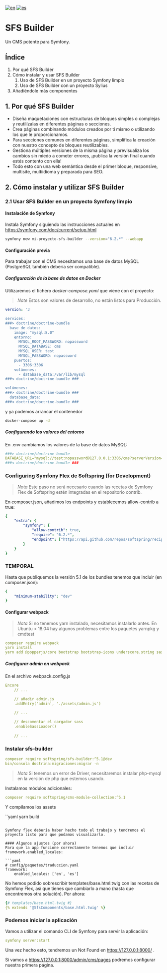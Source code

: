 [![en](https://img.shields.io/badge/lang-en-red.svg)](https://github.com/softspring/sfs-builder/blob/5.1/README.md)
[![es](https://img.shields.io/badge/lang-es-yellow.svg)](https://github.com/softspring/sfs-builder/blob/5.1/README-ES.md)

# SFS Builder
Un CMS potente para Symfony.

## Índice

1. Por qué SFS Builder
2. Cómo instalar y usar SFS Builder
   1. Uso de SFS Builder en un proyecto Symfony limpio
   2. Uso de SFS Builder con un proyecto Sylius
3. Añadiéndole más componentes

## 1. Por qué SFS Builder

- Diseña maquetaciones con estructuras de bloques simples o complejas y reutilízalas en diferentes páginas o secciones. 
- Crea páginas combinando módulos creados por ti mismo o utilizando los que le proporcionamos. 
- Para secciones comunes en diferentes páginas, simplifica la creación con nuestro concepto de bloques reutilizables.
- Gestiona múltiples versiones de la misma página y previsualiza los cambios sin miedo a cometer errores, ¡publica la versión final cuando estés contento con ella!
- Todo esto con una web semántica desde el primer bloque, responsive, multisite, multiidioma y preparada para SEO.

## 2. Cómo instalar y utilizar SFS Builder

### 2.1 Usar SFS Builder en un proyecto Symfony limpio

#### Instalación de Symfony

Instala Symfony siguiendo las instrucciones actuales en https://symfony.com/doc/current/setup.html

```bash
symfony new mi-proyecto-sfs-builder --version="6.2.*" --webapp
```

#### Configuración previa

Para trabajar con el CMS necesitamos una base de datos MySQL (PostgreSQL también debería ser compatible).

##### Configuración de la base de datos en Docker

Utilizaremos el fichero *docker-compose.yaml* que viene con el proyecto:

> *Note* Estos son valores de desarrollo, no están listos para Producción.

```yaml
version: '3

services:
###> doctrine/doctrine-bundle
  base de datos:
    image: "mysql:8.0"
    entorno:
      MYSQL_ROOT_PASSWORD: nopassword
      MYSQL_DATABASE: cms
      MYSQL_USER: test
      MYSQL_PASSWORD: nopassword
    puertos:
      - 3306:3306
    volúmenes:
      - database_data:/var/lib/mysql
###< doctrine/doctrine-bundle ###

volúmenes:
###> doctrine/doctrine-bundle ###
  database_data:
###< doctrine/doctrine-bundle ###
```

y ya podemos arrancar el contenedor

```bash
docker-compose up -d
```

##### Configurando los valores del entorno

En .env cambiamos los valores de la base de datos MySQL:

```yaml
###> doctrine/doctrine-bundle
DATABASE_URL="mysql://test:nopassword@127.0.0.1:3306/cms?serverVersion=8.0&charset=utf8mb4"
###< doctrine/doctrine-bundle ###
```

### Configuring Symfony Flex de Softspring (for Development)
> *Nota* Este paso no será necesario cuando las recetas de Symfony Flex de Softspring estén integradas en el repositorio contrib.

En composer.json, añadimos los endpoints y establecemos allow-contrib a true:

```yaml
{
    "extra": {
        "symfony": {
            "allow-contrib": true,
            "require": "6.2.*",
            "endpoint": ["https://api.github.com/repos/softspring/recipes/contents/index.json", "flex://defaults"]
        }
    }
}
```

### TEMPORAL
Hasta que publiquemos la versión 5.1 de los bundles tenemos que incluir (en composer.json):

```yaml
{
    "minimum-stability": "dev"
}
```

#### Configurar webpack
> *Nota* Si no tenemos yarn instalado, necesitamos instalarlo antes. En Ubuntu < 18.04 hay algunos problemas entre los paquetes 
> yarnpkg y cmdtest

```yaml
composer require webpack
yarn install
yarn add @popperjs/core bootstrap bootstrap-icons underscore.string sass-loader@^13.0.0 sass --dev
```

##### Configurar admin en webpack

En el archivo webpack.config.js

```yaml
Encore
    // ...

    // añadir admin.js
    .addEntry('admin', './assets/admin.js')

    // ...
    
    // descomentar el cargador sass
    .enableSassLoader()
    
    // ...
```

### Instalar sfs-builder

```yaml
composer require softspring/sfs-builder:^5.1@dev
bin/consola doctrina:migraciones:migrar -n
```

> *Nota* Si tenemos un error de Driver, necesitaremos instalar php-mysql en la versión de php que estemos usando.

Instalamos módulos adicionales: 

```yaml
composer require softspring/cms-module-collection:^5.1
```

Y compilamos los assets

``yaml
yarn build
```

Symfony flex debería haber hecho todo el trabajo y tendremos el proyecto listo para que podamos visualizarlo.

#### Algunos ajustes (por ahora)
Para que la app funcione correctamente tenemos que incluir framework.enabled_locales:

```yaml
# config/paquetes/traduccion.yaml
framework:
    enabled_locales: ['en', 'es']
``` 

No hemos podido sobrescribir templates/base.html.twig con las recetas de Symfony Flex, así que tienes que cambiarlo a mano (hasta que encontremos otra solución). Por ahora:

```yaml
{# templates/base.html.twig #}
{% extends '@SfsComponents/base.html.twig' %}
``` 

### Podemos iniciar la aplicación
Vamos a utilizar el comando CLI de Symfony para servir la aplicación:

```yaml
symfony server:start
``` 

Una vez hecho esto, tendremos un Not Found en https://127.0.0.1:8000/ .

Si vamos a https://127.0.0.1:8000/admin/cms/pages podremos configurar nuestra primera página.